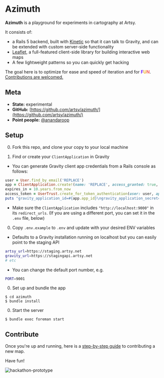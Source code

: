 Azimuth
===

**Azimuth** is a playground for experiments in cartography at Artsy.

It consists of:

* a Rails 5 backend, built with [Kinetic](https://github.com/artsy/kinetic) so that it can talk to Gravity, and can be extended with custom server-side functionality
* [Leaflet](http://leafletjs.com), a full-featured client-side library for building interactive web maps
* A few lightweight patterns so you can quickly get hacking

The goal here is to optimize for ease and speed of iteration and for **<span style="color:#6e1fff">F</span><span style="color:#f1af1b">U</span><span style="color:#f7625a">N</span>**. [Contributions are welcomed.](docs/00_how_to_contribute.md)

## Meta

* __State:__ experimental
* __GitHub:__ [https://github.com/artsy/azimuth/](https://github.com/artsy/azimuth/)
* __Point people:__ [@anandaroop](https://github.com/anandaroop)

## Setup

0. Fork this repo, and clone your copy to your local machine

0. Find or create your `ClientApplication` in Gravity

  * You can generate Gravity client app credentials from a Rails console as follows:

  ~~~ruby
  user = User.find_by_email('REPLACE')
  app = ClientApplication.create!(name: 'REPLACE', access_granted: true, redirect_urls: ['http://localhost:9000'], api_version: 1, user: user)
  expires_in = 10.years.from_now
  access_token = UserTrust.create_for_token_authentication(user: user, application: app, expires_in: expires_in)
  puts "gravity_application_id=#{app.app_id}\ngravity_application_secret=#{app.app_secret}\ngravity_access_token=#{access_token}"
  ~~~

  * Make sure the `ClientApplication` includes `"http://localhost:9000"` in its `redirect_urls`. (If you are using a different port, you can set it in the `.env` file, below)

0. Copy `.env.example` to `.env` and update with your desired ENV variables

  * Defaults to a Gravity installation running on localhost but you can easily point to the staging API

  ~~~sh
  artsy_url=https://staging.artsy.net
  gravity_url=https://stagingapi.artsy.net
  # etc
  ~~~

  * You can change the default port number, e.g.

  ~~~sh
  PORT=9001
  ~~~

0. Set up and bundle the app

  ~~~
  $ cd azimuth
  $ bundle install
  ~~~

0. Start the server

  ~~~
  $ bundle exec foreman start
  ~~~

## Contribute

Once you're up and running, here is a [step-by-step guide](docs/00_how_to_contribute.md) to contributing a new map.

Have fun!

![hackathon-prototype](https://cloud.githubusercontent.com/assets/140521/17833420/d2126a0e-66ea-11e6-8435-43214e422675.png)

